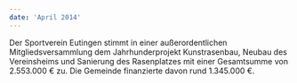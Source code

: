 ```yaml
---
date: 'April 2014'
---
```


Der Sportverein Eutingen stimmt in einer außerordentlichen Mitgliedsversammlung dem Jahrhunderprojekt Kunstrasenbau, Neubau des Vereinsheims und Sanierung des Rasenplatzes mit einer Gesamtsumme von 2.553.000 € zu. Die Gemeinde finanzierte davon rund 1.345.000 €.

